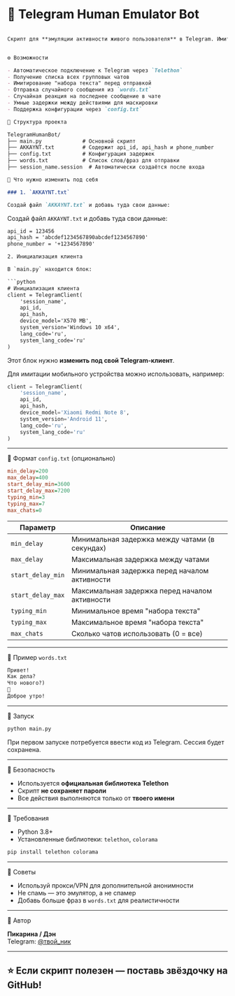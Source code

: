 # 🤖 Telegram Human Emulator Bot

```markdown

Скрипт для **эмуляции активности живого пользователя** в Telegram. Имитирует чтение сообщений, набор текста, отправку сообщений и проставление реакций. Отлично подходит для разогрева аккаунтов, создания активности в группах и автоматизированного участия в чатах.


⚙️ Возможности

- Автоматическое подключение к Telegram через `Telethon`
- Получение списка всех групповых чатов
- Имитирование "набора текста" перед отправкой
- Отправка случайного сообщения из `words.txt`
- Случайная реакция на последнее сообщение в чате
- Умные задержки между действиями для маскировки
- Поддержка конфигурации через `config.txt`

📁 Структура проекта

TelegramHumanBot/
├── main.py             # Основной скрипт
├── AKKAYNT.txt         # Содержит api_id, api_hash и phone_number
├── config.txt          # Конфигурация задержек
├── words.txt           # Список слов/фраз для отправки
├── session_name.session  # Автоматически создаётся после входа

🧠 Что нужно изменить под себя

### 1. `AKKAYNT.txt`

Создай файл `AKKAYNT.txt` и добавь туда свои данные:

```

Создай файл `AKKAYNT.txt` и добавь туда свои данные:
```txt
api_id = 123456
api_hash = 'abcdef1234567890abcdef1234567890'
phone_number = '+1234567890'

2. Инициализация клиента

В `main.py` находится блок:

```python
# Инициализация клиента
client = TelegramClient(
    'session_name',
    api_id,
    api_hash,
    device_model='X570 MB',
    system_version='Windows 10 x64',
    lang_code='ru',
    system_lang_code='ru'
)
```

Этот блок нужно **изменить под свой Telegram-клиент**.

Для имитации мобильного устройства можно использовать, например:

```python
client = TelegramClient(
    'session_name',
    api_id,
    api_hash,
    device_model='Xiaomi Redmi Note 8',
    system_version='Android 11',
    lang_code='ru',
    system_lang_code='ru'
)
```

---

🧾 Формат `config.txt` (опционально)

```ini
min_delay=200
max_delay=400
start_delay_min=3600
start_delay_max=7200
typing_min=3
typing_max=7
max_chats=0
```

| Параметр           | Описание                                         |
|--------------------|--------------------------------------------------|
| `min_delay`        | Минимальная задержка между чатами (в секундах)  |
| `max_delay`        | Максимальная задержка между чатами              |
| `start_delay_min`  | Минимальная задержка перед началом активности   |
| `start_delay_max`  | Максимальная задержка перед началом активности  |
| `typing_min`       | Минимальное время "набора текста"               |
| `typing_max`       | Максимальное время "набора текста"              |
| `max_chats`        | Сколько чатов использовать (0 = все)            |

---

📄 Пример `words.txt`

```txt
Привет!
Как дела?
Что нового?)
👋
Доброе утро!
```

---

🚀 Запуск

```bash
python main.py
```

При первом запуске потребуется ввести код из Telegram. Сессия будет сохранена.

---

🔐 Безопасность

- Используется **официальная библиотека Telethon**
- Скрипт **не сохраняет пароли**
- Все действия выполняются только от **твоего имени**

---

📌 Требования

- Python 3.8+
- Установленные библиотеки: `telethon`, `colorama`

```bash
pip install telethon colorama
```

---

🧪 Советы

- Используй прокси/VPN для дополнительной анонимности
- Не спамь — это эмулятор, а не спамер
- Добавь больше фраз в `words.txt` для реалистичности

---

👤 Автор

**Пикарина / Дэн**  
Telegram: [@твой_ник](https://t.me/Falruper)

---

## ⭐ Если скрипт полезен — поставь звёздочку на GitHub!
```
